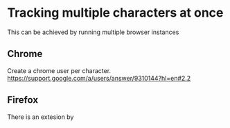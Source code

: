 # Tracking multiple characters at once
This can be achieved by running multiple browser instances

## Chrome
Create a chrome user per character.
https://support.google.com/a/users/answer/9310144?hl=en#2.2

## Firefox
There is an extesion by 
<!--stackedit_data:
eyJoaXN0b3J5IjpbLTMwOTc3MzY4OV19
-->